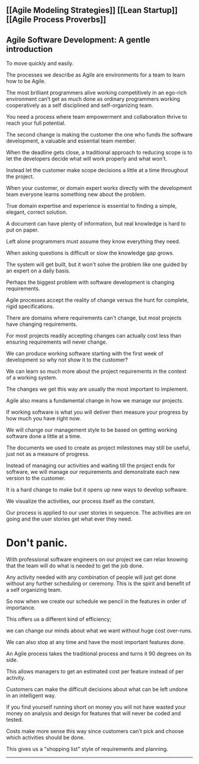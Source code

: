 [[Agile Modeling Strategies]]
[[Lean Startup]]
[[Agile Process Proverbs]]
----

## Agile Software Development: A gentle introduction
To move quickly and easily. 

The processes we describe as Agile are environments for a team to learn how to be Agile.

The most brilliant programmers alive working competitively in an ego-rich environment can’t get as much done as ordinary programmers working cooperatively as a self disciplined and self-organizing team. 

You need a process where team empowerment and collaboration thrive to reach your full potential.

The second change is making the customer the one who funds the software development, a valuable and essential team member.

When the deadline gets close, a traditional approach to reducing scope is to let the developers decide what will work properly and what won't. 

Instead let the customer make scope decisions a little at a time throughout the project.  

When your customer, or domain expert works directly with the development team everyone learns something new about the problem. 

True domain expertise and experience is essential to finding a simple, elegant, correct solution. 

A document can have plenty of information, but real knowledge is hard to put on paper. 

Left alone programmers must assume they know everything they need. 

When asking questions is difficult or slow the knowledge gap grows.

The system will get built, but it won't solve the problem like one guided by an expert on a daily basis.

Perhaps the biggest problem with software development is changing requirements. 

Agile processes accept the reality of change versus the hunt for complete, rigid specifications. 

There are domains where requirements can't change, but most projects have changing requirements.

For most projects readily accepting changes can actually cost less than ensuring requirements will never change.

We can produce working software starting with the first week of development so why not show it to the customer?

We can learn so much more about the project requirements in the context of a working system.

The changes we get this way are usually the most important to implement.

Agile also means a fundamental change in how we manage our projects. 

If working software is what you will deliver then measure your progress by how much you have right now.

We will change our management style to be based on getting working software done a little at a time.

The documents we used to create as project milestones may still be useful, just not as a measure of progress.

Instead of managing our activities and waiting till the project ends for software, we will manage our requirements and demonstrate each new version to the customer. 

It is a hard change to make but it opens up new ways to develop software.

We visualize the activities, our process itself as the constant. 

Our process is applied to our user stories in sequence. The activities are on going and the user stories get what ever they need.  


# Don't panic.

With professional software engineers on our project we can relax knowing that the team will do what is needed to get the job done. 

Any activity needed with any combination of people will just get done without any further scheduling or ceremony. This is the spirit and benefit of a self organizing team.

So now when we create our schedule we pencil in the features in order of importance. 

This offers us a different kind of efficiency; 

we can change our minds about what we want without huge cost over-runs. 

We can also stop at any time and have the most important features done.  

An Agile process takes the traditional process and turns it 90 degrees on its side.

This allows managers to get an estimated cost per feature instead of per activity.

Customers can make the difficult decisions about what can be left undone in an intelligent way.

If you find yourself running short on money you will not have wasted your money on analysis and design for features that will never be coded and tested.

Costs make more sense this way since customers can't pick and choose which activities should be done. 

This gives us a "shopping list" style of requirements and planning.

---




